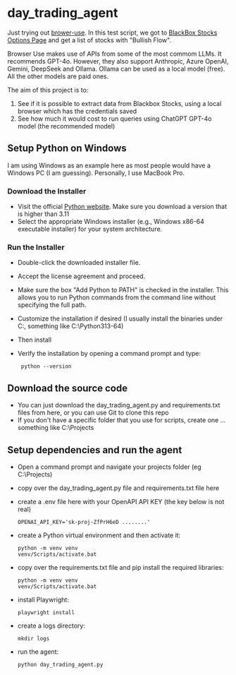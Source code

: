 # day_trading_agent
Just trying out [brower-use](https://browser-use.com/). In this test script, we got to 
[BlackBox Stocks Options Page](https://members.blackboxstocks.com/) and get a list of stocks with "Bullish Flow".

Browser Use makes use of APIs from some of the most commom LLMs. It recommends GPT-4o. However, they also support
Anthropic, Azure OpenAI, Gemini, DeepSeek and Ollama. Ollama can be used as a local model (free). All the other 
models are paid ones. 

The aim of this project is to:
1. See if it is possible to extract data from Blackbox Stocks, using a local browser which has the credentials saved
2. See how much it would cost to run queries using ChatGPT GPT-4o model (the recommended model)

## Setup Python on Windows
I am using Windows as an example here as most people would have a Windows PC (I am guessing). Personally, I use 
MacBook Pro. 

### Download the Installer
- Visit the official [Python website](https://www.python.org/). Make sure you download a version that is higher than 3.11
- Select the appropriate Windows installer (e.g., Windows x86-64 executable installer) for your system architecture. 

### Run the Installer
- Double-click the downloaded installer file. 
- Accept the license agreement and proceed. 
- Make sure the box "Add Python to PATH" is checked in the installer. This allows you to run Python commands from the command line without specifying the full path.
- Customize the installation if desired (I usually install the binaries under C:\, something like C:\Python313-64)
- Then install
- Verify the installation by opening a command prompt and type:

       python --version

## Download the source code
- You can just download the day_trading_agent.py and requirements.txt files from here, or you can use Git to clone this repo
- If you don't have a specific folder that you use for scripts, create one ... something like C:\Projects

## Setup dependencies and run the agent
- Open a command prompt and navigate your projects folder (eg C:\Projects)
- copy over the day_trading_agent.py file and requirements.txt file here
- create a .env file here with your OpenAPI API KEY (the key below is not real)

      OPENAI_API_KEY='sk-proj-ZfPrH6eD ........'
- create a Python virtual environment and then activate it:

      python -m venv venv
      venv/Scripts/activate.bat

- copy over the requirements.txt file and pip install the required libraries:

      python -m venv venv
      venv/Scripts/activate.bat

- install Playwright:

      playwright install

- create a logs directory:

      mkdir logs

- run the agent:

      python day_trading_agent.py


